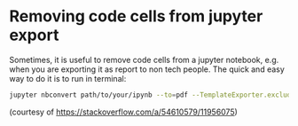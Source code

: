 # Removing code cells from jupyter export

Sometimes, it is useful to remove code cells from a jupyter notebook, e.g. when you are exporting it as  report to 
non tech people. The quick and easy way to do it is to run in terminal:

```bash
jupyter nbconvert path/to/your/ipynb --to=pdf --TemplateExporter.exclude_input=True
```

(courtesy of https://stackoverflow.com/a/54610579/11956075)